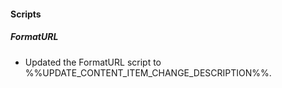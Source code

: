 
#### Scripts

##### FormatURL

- Updated the FormatURL script to %%UPDATE_CONTENT_ITEM_CHANGE_DESCRIPTION%%.
